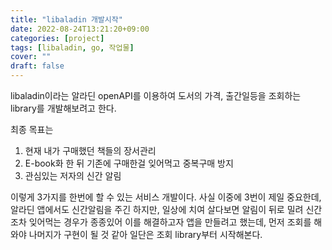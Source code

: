 ```yaml
---
title: "libaladin 개발시작"
date: 2022-08-24T13:21:20+09:00
categories: [project]
tags: [libaladin, go, 작업물]
cover: ""
draft: false
---
```


libaladin이라는 알라딘 openAPI를 이용하여 도서의 가격, 출간일등을 조회하는 library를 개발해보려고 한다.

최종 목표는 

1. 현재 내가 구매했던 책들의 장서관리
2. E-book화 한 뒤 기존에 구매한걸 잊어먹고 중복구매 방지
3. 관심있는 저자의 신간 알림

이렇게 3가지를 한번에 할 수 있는 서비스 개발이다. 사실 이중에 3번이 제일 중요한데, 알라딘 앱에서도 신간알림을 주긴 하지만, 일상에 치여 살다보면 알림이 뒤로 밀려 신간조차 잊어먹는 경우가 종종있어 이를 해결하고자 앱을 만들려고 했는데, 먼저 조회를 해와야 나머지가 구현이 될 것 같아 일단은 조회 library부터 시작해본다.
